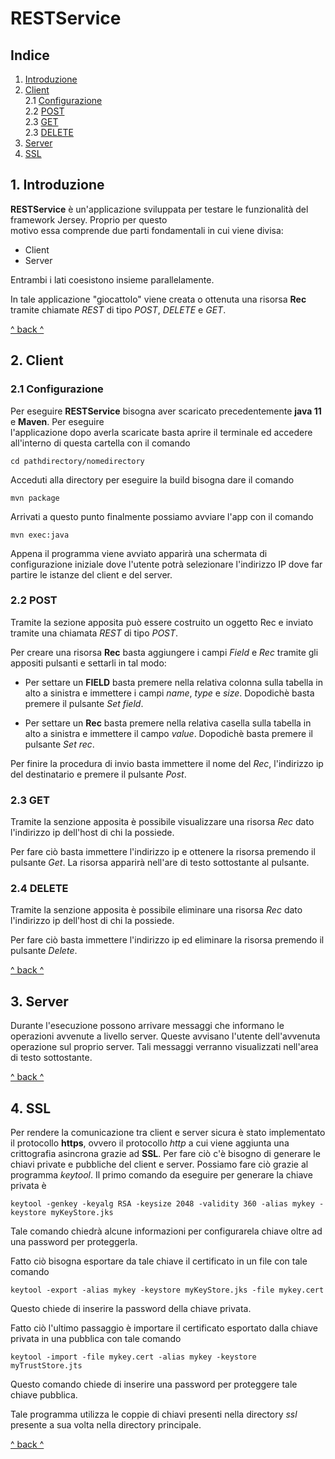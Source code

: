 # RESTService

## Indice

1. <a href="#1-introduzione">Introduzione</a>
2. <a href="#2-client">Client</a>    
   2.1 <a href="#21-configurazione">Configurazione</a>    
   2.2 <a href="#22-post">POST</a>    
   2.3 <a href="#23-get">GET</a>   
   2.3 <a href="#24-delete">DELETE</a>
3. <a href="#3-server">Server</a>
4. <a href="#4-ssl">SSL</a>

## 1. Introduzione

**RESTService** è un'applicazione sviluppata per testare le funzionalità del framework Jersey. Proprio per
questo    
motivo essa comprende due parti fondamentali in cui viene divisa:

- Client
- Server

Entrambi i lati coesistono insieme parallelamente.

In tale applicazione "giocattolo" viene creata o ottenuta una risorsa **Rec** tramite chiamate *REST* di tipo *POST*, *DELETE* e *GET*.

<a href="#indice">^ back ^</a>

## 2. Client

### 2.1 Configurazione

Per eseguire **RESTService** bisogna aver scaricato precedentemente **java 11** e **Maven**. Per eseguire    
l'applicazione dopo averla scaricate basta aprire il terminale ed accedere all'interno di questa cartella con il comando

``` 
cd pathdirectory/nomedirectory 
```   

Acceduti alla directory per eseguire la build bisogna dare il comando

``` 
mvn package 
```   

Arrivati a questo punto finalmente possiamo avviare l'app con il comando

``` 
mvn exec:java 
```   

Appena il programma viene avviato apparirà una schermata di configurazione iniziale dove l'utente potrà selezionare l'indirizzo IP dove far partire le istanze del client e del server.

### 2.2 POST

Tramite la sezione apposita può essere costruito un oggetto Rec e inviato tramite una chiamata *REST* di tipo *POST*.

Per creare una risorsa **Rec** basta aggiungere i campi *Field* e *Rec* tramite gli appositi pulsanti e settarli in tal modo:
- Per settare un **FIELD** basta premere nella relativa colonna sulla tabella in alto a sinistra e immettere i campi *name*, *type* e *size*. Dopodichè basta premere il pulsante *Set* *field*.

- Per settare un **Rec** basta premere nella relativa casella sulla tabella in alto a sinistra e immettere il campo *value*. Dopodichè basta premere il pulsante *Set* *rec*.

Per finire la procedura di invio basta immettere il nome del *Rec*, l'indirizzo ip del destinatario e premere il pulsante *Post*.

### 2.3 GET

Tramite la senzione apposita è possibile visualizzare una risorsa *Rec* dato l'indirizzo ip dell'host di chi la possiede.

Per fare ciò basta immettere l'indirizzo ip e ottenere la risorsa premendo il pulsante *Get*. La risorsa apparirà nell'are di testo sottostante al pulsante.

### 2.4 DELETE

Tramite la senzione apposita è possibile eliminare una risorsa *Rec* dato l'indirizzo ip dell'host di chi la possiede.

Per fare ciò basta immettere l'indirizzo ip ed eliminare la risorsa premendo il pulsante *Delete*.

<a href="#indice">^ back ^</a>

## 3. Server

Durante l'esecuzione possono arrivare messaggi che informano le operazioni avvenute a livello server. Queste
avvisano l'utente dell'avvenuta operazione sul proprio server. Tali messaggi verranno visualizzati nell'area di testo sottostante.

<a href="#indice">^ back ^</a>

## 4. SSL

Per rendere la comunicazione tra client e server sicura è stato implementato il protocollo **https**, ovvero il
protocollo
*http* a cui viene aggiunta una crittografia asincrona grazie ad **SSL**. Per fare ciò c'è bisogno di generare le chiavi
private e pubbliche del client e server. Possiamo fare ciò grazie al programma *keytool*. Il primo comando da eseguire
per generare la chiave privata è

``` 
keytool -genkey -keyalg RSA -keysize 2048 -validity 360 -alias mykey -keystore myKeyStore.jks
``` 

Tale comando chiedrà alcune informazioni per configurarela chiave oltre ad una password per proteggerla.

Fatto ciò bisogna esportare da tale chiave il certificato in un file con tale comando

``` 
keytool -export -alias mykey -keystore myKeyStore.jks -file mykey.cert
``` 

Questo chiede di inserire la password della chiave privata.

Fatto ciò l'ultimo passaggio è importare il certificato esportato dalla chiave privata in una pubblica con tale comando

``` 
keytool -import -file mykey.cert -alias mykey -keystore myTrustStore.jts
``` 

Questo comando chiede di inserire una password per proteggere tale chiave pubblica.

Tale programma utilizza le coppie di chiavi presenti nella directory *ssl* presente a sua volta nella directory
principale.

<a href="#indice">^ back ^</a>
